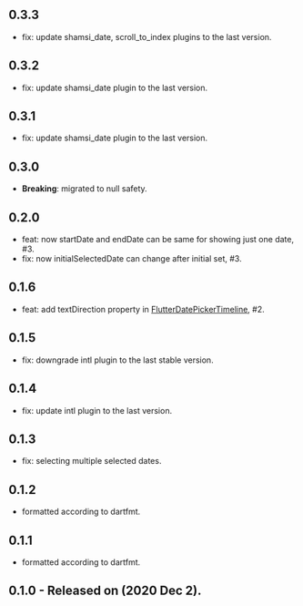 ## 0.3.3
* fix: update shamsi_date, scroll_to_index plugins to the last version.

## 0.3.2
* fix: update shamsi_date plugin to the last version.

## 0.3.1
* fix: update shamsi_date plugin to the last version.

## 0.3.0
* **Breaking**: migrated to null safety.

## 0.2.0
* feat: now startDate and endDate can be same for showing just one date, #3.
* fix: now initialSelectedDate can change after initial set, #3.

## 0.1.6
* feat: add textDirection property in [FlutterDatePickerTimeline](https://github.com/sobimor/flutter_date_picker_timeline/blob/master/lib/src/flutter_date_picker_timeline_widget.dart), #2.

## 0.1.5
* fix: downgrade intl plugin to the last stable version.

## 0.1.4
* fix: update intl plugin to the last version.

## 0.1.3
* fix: selecting multiple selected dates.

## 0.1.2
* formatted according to dartfmt.

## 0.1.1
* formatted according to dartfmt.

## 0.1.0 - Released on (2020 Dec 2).